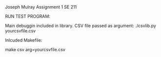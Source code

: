Joseph Mulray
Assignment 1
SE 211


RUN TEST PROGRAM:

Main debuggin included in library.
CSV file passed as argument:
./csvlib.py yourcsvfile.csv

Inlcuded Makefile:

make csv arg=yourcsvfile.csv

